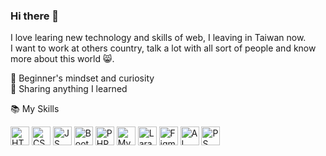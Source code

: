 ### Hi there 👋

<!--
- 🌱 I’m currently learning ...
- 👯 I’m looking to collaborate on ...
- 🤔 I’m looking for help with ...
- 💬 Ask me about ...
- 📫 How to reach me: ...
- 😄 Pronouns: ...
- ⚡ Fun fact: ...
-->

I love learing new technology and skills of web, I leaving in Taiwan now.  
I want to work at others country, talk a lot with all sort of people and know more about this world 😸.  


🍏 Beginner's mindset and curiosity  
🙌 Sharing anything I learned  

<!-- 🔭 Goals of 2023  
I want to learn English. Now I watch English youtube channels and articles everyday and write English articles about program technology each week,   
I hope I can prepared in 2023 💪. I also want to contribute more open source projects make I can improve my skills of program.  

🧠 That I know and use   -->



📚 My Skills      
<!-- ![My Skills](https://skillicons.dev/icons?i=html,css,js,bootstrap,php,mysql,laravel,figma,ai,ps) -->

[<img src="https://cdn.jsdelivr.net/gh/devicons/devicon/icons/html5/html5-original.svg" alt="HTML" width="30" height="30">](https://html.spec.whatwg.org/) [<img src="https://cdn.jsdelivr.net/gh/devicons/devicon/icons/css3/css3-original.svg" alt="CSS" width="30" height="30">](https://www.w3.org/Style/CSS/) [<img src="https://cdn.jsdelivr.net/gh/devicons/devicon/icons/javascript/javascript-original.svg" alt="JS" width="30" height="30">](https://developer.mozilla.org/en-US/docs/Web/JavaScript) [<img src="https://cdn.jsdelivr.net/gh/devicons/devicon/icons/bootstrap/bootstrap-plain.svg" alt="Bootstrap" width="30" height="30">](https://getbootstrap.com/) [<img src="https://cdn.jsdelivr.net/gh/devicons/devicon/icons/php/php-original.svg" alt="PHP" width="30" height="30">](https://www.php.net/) [<img src="https://cdn.jsdelivr.net/gh/devicons/devicon/icons/mysql/mysql-original.svg" alt="MySQL" width="30" height="30">](https://www.mysql.com/) [<img src="https://cdn.jsdelivr.net/gh/devicons/devicon/icons/laravel/laravel-plain.svg" alt="Laravel" width="30" height="30">](https://laravel.com/) [<img src="https://cdn.jsdelivr.net/gh/devicons/devicon/icons/figma/figma-original.svg" alt="Figma" width="30" height="30">](https://www.figma.com/) [<img src="https://cdn.jsdelivr.net/gh/devicons/devicon/icons/illustrator/illustrator-plain.svg" alt="AI" width="30" height="30">](https://www.adobe.com/products/illustrator.html) [<img src="https://cdn.jsdelivr.net/gh/devicons/devicon/icons/photoshop/photoshop-plain.svg" alt="PS" width="30" height="30">](https://www.adobe.com/products/photoshop.html)







<!-- 🔧 Tool  
Version Control(Git/it-Flow)  
Open Source Projects  
Travis-CI  


💡 Projects  
Loading.....  

🔗 Get in touch  
Personal site:  
Dev.to:  
StackOverflow:  
Medium:    -->
